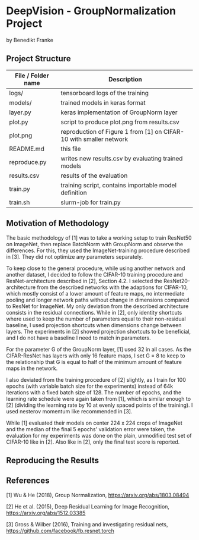 # DeepVision - GroupNormalization Project
 by Benedikt Franke

## Project Structure
| File / Folder name | Description  |
| ------------------ |----------- |
| logs/              | tensorboard logs of the training |
| models/            | trained models in keras format   |
| layer.py           | keras implementation of GroupNorm layer |
| plot.py            | script to produce plot.png from results.csv |
| plot.png           | reproduction of Figure 1 from [1] on CIFAR-10 with smaller network |
| README.md          | this file |
| reproduce.py       | writes new results.csv by evaluating trained models |
| results.csv        | results of the evaluation                           |
| train.py           | training script, contains importable model definition |
| train.sh           | slurm-job for train.py |

## Motivation of Methodology
The basic methodology of [1] was to take a working setup to train ResNet50 on ImageNet, 
then replace BatchNorm with GroupNorm and observe the differences.
For this, they used the ImageNet-training procedure described in [3].
They did not optimize any parameters separately.

To keep close to the general procedure, while using another network and another dataset, 
I decided to follow the CIFAR-10 training procedure and ResNet-architecture described in [2], Section 4.2. 
I selected the ResNet20-architecture from the described networks with the adaptions for CIFAR-10, 
which mostly consist of a lower amount of feature maps, no intermediate pooling and longer network 
paths without change in dimensions compared to ResNet for ImageNet.
My only deviation from the described architecture consists in the residual connections. 
While in [2], only identity shortcuts where used to keep the number of parameters equal to their 
non-residual baseline, I used projection shortcuts when dimensions change between layers. 
The experiments in [2] showed projection shortcuts to be beneficial, and I do not have a baseline 
I need to match in parameters.

For the parameter G of the GroupNorm layer, [1] used 32 in all cases. As the CIFAR-ResNet has layers with
only 16 feature maps, I set G = 8 to keep to the relationship that G is equal to half of the minimum amount of 
feature maps in the network.

I also deviated from the training procedure of [2] slightly, as I train for 100 epochs 
(with variable batch size for the experiments) instead of 64k iterations with a fixed batch size of 128.
The number of epochs, and the learning rate schedule were again taken from [1], 
which is similar enough to [2] (dividing the learning rate by 10 at evenly spaced points of the training).
I used nesterov momentum like recommended in [3].

While [1] evaluated their models on center 224 x 224 crops of ImageNet and the median 
of the final 5 epochs' validation error were taken, 
the evaluation for my experiments was done on the plain, unmodified test set of CIFAR-10 like in [2].
Also like in [2], only the final test score is reported.

## Reproducing the Results

## References
[1] Wu & He (2018), Group Normalization, https://arxiv.org/abs/1803.08494

[2] He et al. (2015), Deep Residual Learning for Image Recognition, https://arxiv.org/abs/1512.03385

[3] Gross & Wilber (2016), Training and investigating residual nets, https://github.com/facebook/fb.resnet.torch
